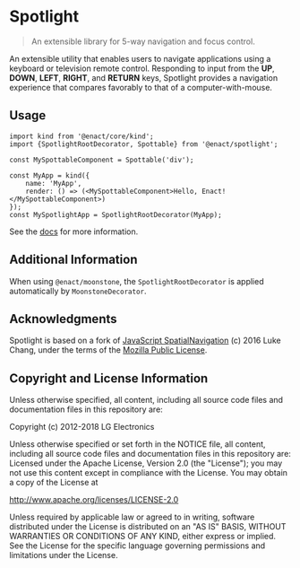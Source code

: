 # Spotlight

> An extensible library for 5-way navigation and focus control.

An extensible utility that enables users to navigate
applications using a keyboard or television remote control.  Responding to input
from the **UP**, **DOWN**, **LEFT**, **RIGHT**, and **RETURN** keys, Spotlight
provides a navigation experience that compares favorably to that of a
computer-with-mouse.

## Usage

```
import kind from '@enact/core/kind';
import {SpotlightRootDecorator, Spottable} from '@enact/spotlight';

const MySpottableComponent = Spottable('div');

const MyApp = kind({
    name: 'MyApp',
    render: () => (<MySpottableComponent>Hello, Enact!</MySpottableComponent>)
});
const MySpotlightApp = SpotlightRootDecorator(MyApp);
```

See the [docs](docs/) for more information.

## Additional Information

When using `@enact/moonstone`, the `SpotlightRootDecorator` is applied automatically by
`MoonstoneDecorator`.

## Acknowledgments

Spotlight is based on a fork of [JavaScript SpatialNavigation](https://github.com/luke-chang/js-spatial-navigation)
(c) 2016 Luke Chang, under the terms of the [Mozilla Public License](https://www.mozilla.org/en-US/MPL/2.0/).

## Copyright and License Information

Unless otherwise specified, all content, including all source code files and
documentation files in this repository are:

Copyright (c) 2012-2018 LG Electronics

Unless otherwise specified or set forth in the NOTICE file, all content,
including all source code files and documentation files in this repository are:
Licensed under the Apache License, Version 2.0 (the "License");
you may not use this content except in compliance with the License.
You may obtain a copy of the License at

http://www.apache.org/licenses/LICENSE-2.0

Unless required by applicable law or agreed to in writing, software
distributed under the License is distributed on an "AS IS" BASIS,
WITHOUT WARRANTIES OR CONDITIONS OF ANY KIND, either express or implied.
See the License for the specific language governing permissions and
limitations under the License.
